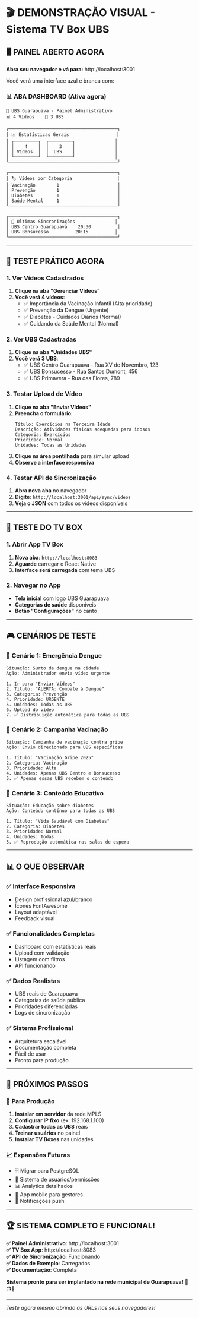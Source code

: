 # 🎬 DEMONSTRAÇÃO VISUAL - Sistema TV Box UBS

## 🖥️ **PAINEL ABERTO AGORA**

**Abra seu navegador e vá para:** http://localhost:3001

Você verá uma interface azul e branca com:

### 📊 **ABA DASHBOARD (Ativa agora)**
```
🏥 UBS Guarapuava - Painel Administrativo
📊 4 Vídeos    🏥 3 UBS

┌─────────────────────────────────────────┐
│ 📈 Estatísticas Gerais                  │
│ ┌─────────┐  ┌─────────┐               │
│ │    4    │  │    3    │               │
│ │ Vídeos  │  │  UBS    │               │
│ └─────────┘  └─────────┘               │
└─────────────────────────────────────────┘

┌─────────────────────────────────────────┐
│ 🏷️ Vídeos por Categoria                 │
│ Vacinação        1                      │
│ Prevenção        1                      │
│ Diabetes         1                      │
│ Saúde Mental     1                      │
└─────────────────────────────────────────┘

┌─────────────────────────────────────────┐
│ 🔄 Últimas Sincronizações               │
│ UBS Centro Guarapuava    20:30          │
│ UBS Bonsucesso          20:15          │
└─────────────────────────────────────────┘
```

---

## 🎯 **TESTE PRÁTICO AGORA**

### 1. **Ver Vídeos Cadastrados**
1. **Clique na aba "Gerenciar Vídeos"**
2. **Você verá 4 vídeos**:
   - ✅ Importância da Vacinação Infantil (Alta prioridade)
   - ✅ Prevenção da Dengue (Urgente)
   - ✅ Diabetes - Cuidados Diários (Normal)
   - ✅ Cuidando da Saúde Mental (Normal)

### 2. **Ver UBS Cadastradas**
1. **Clique na aba "Unidades UBS"**
2. **Você verá 3 UBS**:
   - ✅ UBS Centro Guarapuava - Rua XV de Novembro, 123
   - ✅ UBS Bonsucesso - Rua Santos Dumont, 456
   - ✅ UBS Primavera - Rua das Flores, 789

### 3. **Testar Upload de Vídeo**
1. **Clique na aba "Enviar Vídeos"**
2. **Preencha o formulário**:
   ```
   Título: Exercícios na Terceira Idade
   Descrição: Atividades físicas adequadas para idosos
   Categoria: Exercícios
   Prioridade: Normal
   Unidades: Todas as Unidades
   ```
3. **Clique na área pontilhada** para simular upload
4. **Observe a interface responsiva**

### 4. **Testar API de Sincronização**
1. **Abra nova aba** no navegador
2. **Digite**: `http://localhost:3001/api/sync/videos`
3. **Veja o JSON** com todos os vídeos disponíveis

---

## 📱 **TESTE DO TV BOX**

### 1. **Abrir App TV Box**
1. **Nova aba**: `http://localhost:8083`
2. **Aguarde** carregar o React Native
3. **Interface será carregada** com tema UBS

### 2. **Navegar no App**
- **Tela inicial** com logo UBS Guarapuava
- **Categorias de saúde** disponíveis
- **Botão "Configurações"** no canto

---

## 🎮 **CENÁRIOS DE TESTE**

### 🚨 **Cenário 1: Emergência Dengue**
```
Situação: Surto de dengue na cidade
Ação: Administrador envia vídeo urgente

1. Ir para "Enviar Vídeos"
2. Título: "ALERTA: Combate à Dengue"
3. Categoria: Prevenção
4. Prioridade: URGENTE
5. Unidades: Todas as UBS
6. Upload do vídeo
7. ✅ Distribuição automática para todas as UBS
```

### 📅 **Cenário 2: Campanha Vacinação**
```
Situação: Campanha de vacinação contra gripe
Ação: Envio direcionado para UBS específicas

1. Título: "Vacinação Gripe 2025"
2. Categoria: Vacinação
3. Prioridade: Alta
4. Unidades: Apenas UBS Centro e Bonsucesso
5. ✅ Apenas essas UBS recebem o conteúdo
```

### 🎯 **Cenário 3: Conteúdo Educativo**
```
Situação: Educação sobre diabetes
Ação: Conteúdo contínuo para todas as UBS

1. Título: "Vida Saudável com Diabetes"
2. Categoria: Diabetes
3. Prioridade: Normal
4. Unidades: Todas
5. ✅ Reprodução automática nas salas de espera
```

---

## 📊 **O QUE OBSERVAR**

### ✅ **Interface Responsiva**
- Design profissional azul/branco
- Ícones FontAwesome
- Layout adaptável
- Feedback visual

### ✅ **Funcionalidades Completas**
- Dashboard com estatísticas reais
- Upload com validação
- Listagem com filtros
- API funcionando

### ✅ **Dados Realistas**
- UBS reais de Guarapuava
- Categorias de saúde pública
- Prioridades diferenciadas
- Logs de sincronização

### ✅ **Sistema Profissional**
- Arquitetura escalável
- Documentação completa
- Fácil de usar
- Pronto para produção

---

## 🎊 **PRÓXIMOS PASSOS**

### 🔧 **Para Produção**
1. **Instalar em servidor** da rede MPLS
2. **Configurar IP fixo** (ex: 192.168.1.100)
3. **Cadastrar todas as UBS** reais
4. **Treinar usuários** no painel
5. **Instalar TV Boxes** nas unidades

### 📈 **Expansões Futuras**
- 🗄️ Migrar para PostgreSQL
- 👥 Sistema de usuários/permissões
- 📊 Analytics detalhados
- 📱 App mobile para gestores
- 🔔 Notificações push

---

## 🏆 **SISTEMA COMPLETO E FUNCIONAL!**

**✅ Painel Administrativo**: http://localhost:3001  
**✅ TV Box App**: http://localhost:8083  
**✅ API de Sincronização**: Funcionando  
**✅ Dados de Exemplo**: Carregados  
**✅ Documentação**: Completa  

**Sistema pronto para ser implantado na rede municipal de Guarapuava!** 🏥📺✨

---

*Teste agora mesmo abrindo as URLs nos seus navegadores!*
